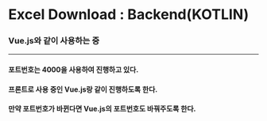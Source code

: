 # Excel Download : Backend(KOTLIN)

### Vue.js와 같이 사용하는 중

---

#### 포트번호는 4000을 사용하여 진행하고 있다.

#### 프론트로 사용 중인 Vue.js랑 같이 진행하도록 한다.

#### 만약 포트번호가 바뀐다면 Vue.js의 포트번호도 바꿔주도록 한다.